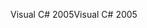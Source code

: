 <span data-ttu-id="6cd2f-101">Visual C# 2005</span><span class="sxs-lookup"><span data-stu-id="6cd2f-101">Visual C# 2005</span></span>